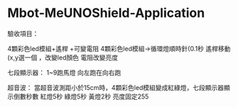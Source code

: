 # Mbot-MeUNOShield-Application
驗收項目：

4顆彩色led模組+遙桿 +可變電阻 4顆彩色led模組->循環燈順時針(0.1秒 遙桿移動(x,y選一個 ，改變led顏色 電阻改變亮度

七段顯示器： 1~9跑馬燈 向左跑在向右跑

超音波： 當超音波測距小於15cm時，4顆彩色led模組變成紅綠燈，七段顯示器顯示倒數秒數 紅燈5秒 綠燈5秒 黃燈2秒 亮度固定255
